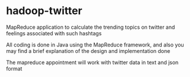 # hadoop-twitter

MapReduce application to calculate the trending topics on twitter and feelings associated with such hashtags

All coding is done in Java using the MapReduce framework, and also you may find a brief explanation of the design and implementation done

The mapreduce appointment will work with twitter data in text and json format
